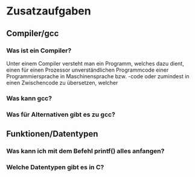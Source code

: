 # Zusatzaufgaben
## Compiler/gcc
### Was ist ein Compiler?
Unter einem Compiler versteht man ein Programm, welches dazu dient, einen für einen Prozessor unverständlichen Programmcode einer Programmiersprache in Maschinensprache bzw. -code oder zumindest in einen Zwischencode zu übersetzen, welcher
### Was kann gcc?
### Was für Alternativen gibt es zu gcc?
## Funktionen/Datentypen
### Was kann ich mit dem Befehl printf() alles anfangen?
### Welche Datentypen gibt es in C?